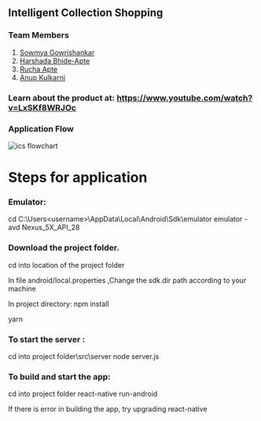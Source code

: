 ## Intelligent Collection Shopping
### Team Members
1. [Sowmya Gowrishankar](https://github.com/sowmyagowri)
2. [Harshada Bhide-Apte](https://github.com/HarshadaBhide)
3. [Rucha Apte](https://github.com/ruchaapte)
4. [Anup Kulkarni](https://github.com/anupkv1)

### Learn about the product at: https://www.youtube.com/watch?v=LxSKf8WRJOc

### Application Flow
![ics flowchart](https://user-images.githubusercontent.com/25673997/51929122-5346b280-23ac-11e9-8344-0ead926c3769.png)

# Steps for application

### Emulator:

cd C:\Users\<username>\AppData\Local\Android\Sdk\emulator
emulator -avd Nexus_5X_API_28

### Download the project folder.
cd into location of the project folder

In file android/local.properties ,Change the sdk.dir path according to your machine

In project directory: 
npm install

yarn

### To start the server :
cd into project folder\src\server
node server.js

### To build and start the app:
cd into project folder
react-native run-android

If there is error in building the app, try upgrading react-native

